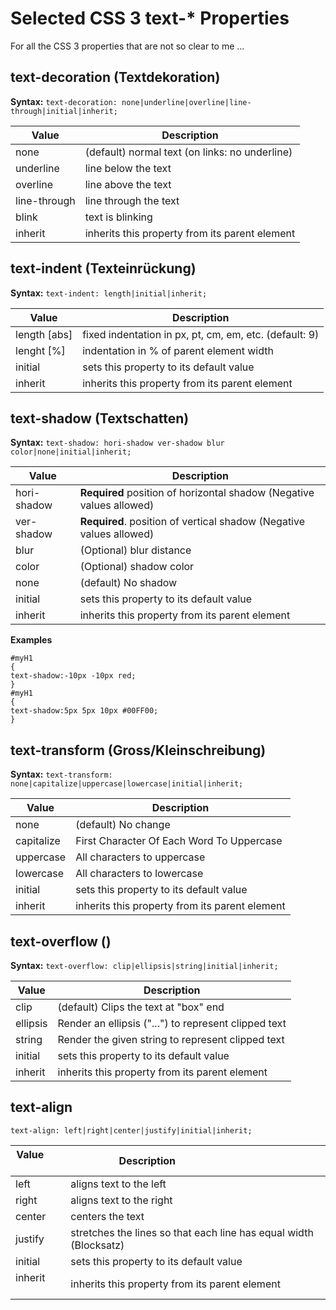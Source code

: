 # Selected CSS 3 text-* Properties

For all the CSS 3 properties that are not so clear to me ...


## text-decoration (Textdekoration)

**Syntax:** `text-decoration: none|underline|overline|line-through|initial|inherit;`


| Value        | Description                                    |
|--------------|------------------------------------------------|
| none         | (default) normal text (on links: no underline) |
| underline    | line below the text                            |
| overline     | line above the text                            |
| line-through | line through the text                          |
| blink        | text is blinking |
| inherit      | inherits this property from its parent element |



## text-indent (Texteinrückung)

**Syntax:** `text-indent: length|initial|inherit;`

| Value        | Description                                    |
|--------------|------------------------------------------------|
| length [abs] | fixed indentation in px, pt, cm, em, etc. (default: 9) |
| lenght [%]   | indentation in % of parent element width |
| initial      | sets this property to its default value        |
| inherit      | inherits this property from its parent element |



## text-shadow (Textschatten)

**Syntax:** `text-shadow: hori-shadow ver-shadow blur color|none|initial|inherit;`

| Value        | Description                                    |
|--------------|------------------------------------------------|
| hori-shadow | **Required** position of horizontal shadow (Negative values allowed) | 
| ver-shadow | **Required**. position of vertical shadow (Negative values allowed) | 
| blur | (Optional) blur distance |
| color | (Optional) shadow color | 
| none | (default) No shadow |
| initial      | sets this property to its default value        |
| inherit      | inherits this property from its parent element |

**Examples**
```
#myH1
{
text-shadow:-10px -10px red;
}
#myH1
{
text-shadow:5px 5px 10px #00FF00;
}
```



## text-transform (Gross/Kleinschreibung)

**Syntax:** `text-transform: none|capitalize|uppercase|lowercase|initial|inherit;`

| Value        | Description                                    |
|--------------|------------------------------------------------|
| none | (default) No change |
| capitalize | First Character Of Each Word To Uppercase | 
| uppercase | All characters to uppercase | 
| lowercase | All characters to lowercase |
| initial      | sets this property to its default value        |
| inherit      | inherits this property from its parent element |



## text-overflow ()

**Syntax:** `text-overflow: clip|ellipsis|string|initial|inherit;`

| Value        | Description                                    |
|--------------|------------------------------------------------|
| clip | (default) Clips the text at "box" end |
| ellipsis | Render an ellipsis ("...") to represent clipped text |
| string | Render the given string to represent clipped text |
| initial      | sets this property to its default value        |
| inherit      | inherits this property from its parent element |



## text-align
`text-align: left|right|center|justify|initial|inherit;`

| Value        | Description                                    |
|--------------|------------------------------------------------|
| left | aligns text to the left |
| right	| aligns text to the right |
| center | centers the text |
| justify | stretches the lines so that each line has equal width (Blocksatz) | 
| initial      | sets this property to its default value        |
| inherit      | inherits this property from its parent element |


